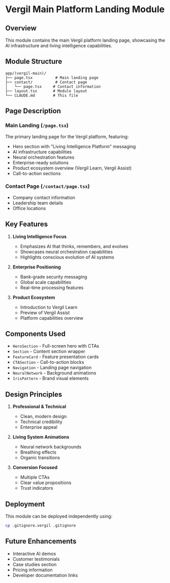 # Vergil Main Platform Landing Module

## Overview

This module contains the main Vergil platform landing page, showcasing the AI infrastructure and living intelligence capabilities.

## Module Structure

```
app/(vergil-main)/
├── page.tsx          # Main landing page
├── contact/          # Contact page
│   └── page.tsx     # Contact information
├── layout.tsx       # Module layout
└── CLAUDE.md        # This file
```

## Page Description

### Main Landing (`/page.tsx`)
The primary landing page for the Vergil platform, featuring:
- Hero section with "Living Intelligence Platform" messaging
- AI infrastructure capabilities
- Neural orchestration features
- Enterprise-ready solutions
- Product ecosystem overview (Vergil Learn, Vergil Assist)
- Call-to-action sections

### Contact Page (`/contact/page.tsx`)
- Company contact information
- Leadership team details
- Office locations

## Key Features

1. **Living Intelligence Focus**
   - Emphasizes AI that thinks, remembers, and evolves
   - Showcases neural orchestration capabilities
   - Highlights conscious evolution of AI systems

2. **Enterprise Positioning**
   - Bank-grade security messaging
   - Global scale capabilities
   - Real-time processing features

3. **Product Ecosystem**
   - Introduction to Vergil Learn
   - Preview of Vergil Assist
   - Platform capabilities overview

## Components Used

- `HeroSection` - Full-screen hero with CTAs
- `Section` - Content section wrapper
- `FeatureCard` - Feature presentation cards
- `CTASection` - Call-to-action blocks
- `Navigation` - Landing page navigation
- `NeuralNetwork` - Background animations
- `IrisPattern` - Brand visual elements

## Design Principles

1. **Professional & Technical**
   - Clean, modern design
   - Technical credibility
   - Enterprise appeal

2. **Living System Animations**
   - Neural network backgrounds
   - Breathing effects
   - Organic transitions

3. **Conversion Focused**
   - Multiple CTAs
   - Clear value propositions
   - Trust indicators

## Deployment

This module can be deployed independently using:
```bash
cp .gitignore.vergil .gitignore
```

## Future Enhancements

- Interactive AI demos
- Customer testimonials
- Case studies section
- Pricing information
- Developer documentation links